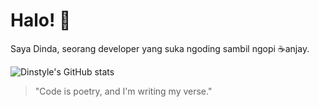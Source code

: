# Halo! 👋

Saya Dinda, seorang developer yang suka ngoding sambil ngopi ☕anjay.

![Dinstyle's GitHub stats](https://github-readme-stats.vercel.app/api?username=dinstyle&show_icons=true&theme=tokyonight)

> "Code is poetry, and I'm writing my verse."
